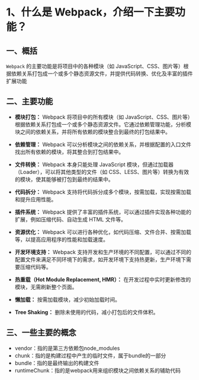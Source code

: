 # 1、什么是 Webpack，介绍一下主要功能？

## 一、概括

`Webpack` 的主要功能是将项目中的各种模块（如 JavaScript、CSS、图片等）根据依赖关系打包成一个或多个静态资源文件，并提供代码转换、优化及丰富的插件扩展功能 ‌‌

## 二、主要功能

- ‌**模块打包：** Webpack 将项目中的所有模块（如 JavaScript、CSS、图片等）根据依赖关系打包成一个或多个静态资源文件。它通过依赖管理功能，分析模块之间的依赖关系，并将所有依赖的模块整合到最终的打包结果中。

- ‌**依赖管理：** Webpack 可以分析模块之间的依赖关系，并根据配置的入口文件找出所有依赖的模块，将其整合到打包结果中。

- ‌**文件转换：** Webpack 本身只能处理 JavaScript 模块，但通过加载器（Loader），可以将其他类型的文件（如 CSS、LESS、图片等）转换为有效的模块，使其能够被打包到最终的结果中。

- ‌**代码拆分：** Webpack 支持将代码拆分成多个模块，按需加载，实现按需加载和提升应用性能。

- ‌**插件系统：** Webpack 提供了丰富的插件系统，可以通过插件实现各种功能的扩展，例如压缩代码、自动生成 HTML 文件等。

- ‌**资源优化：** Webpack 可以进行各种优化，如代码压缩、文件合并、按需加载等，以提高应用程序的性能和加载速度。

- ‌**开发环境支持：** Webpack 支持开发和生产环境的不同配置，可以通过不同的配置文件来满足不同环境下的需求，如开发环境下支持热更新，生产环境下需要压缩代码等。

- ‌**热重载（Hot Module Replacement, HMR）：** 在开发过程中实时更新修改的模块，无需刷新整个页面。

- ‌**懒加载：** 按需加载模块，减少初始加载时间。

- ‌**Tree Shaking：** 删除未使用的代码，减小打包后的文件体积。

## 三、一些主要的概念

- vendor：指的是第三方依赖包node_modules
- chunk：指的是构建过程中产生的临时文件，属于bundle的一部分
- bundle：指的是最终输出的构建文件
- runtimeChunk：指的是webpack用来组织模块之间依赖关系的辅助代码
